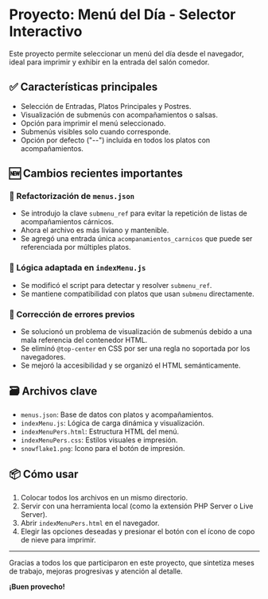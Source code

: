 # Proyecto: Menú del Día - Selector Interactivo

Este proyecto permite seleccionar un menú del día desde el navegador, ideal para imprimir y exhibir en la entrada del salón comedor.

## ✅ Características principales

- Selección de Entradas, Platos Principales y Postres.
- Visualización de submenús con acompañamientos o salsas.
- Opción para imprimir el menú seleccionado.
- Submenús visibles solo cuando corresponde.
- Opción por defecto ("--") incluida en todos los platos con acompañamientos.

## 🆕 Cambios recientes importantes

### 🔁 Refactorización de `menus.json`
- Se introdujo la clave `submenu_ref` para evitar la repetición de listas de acompañamientos cárnicos.
- Ahora el archivo es más liviano y mantenible.
- Se agregó una entrada única `acompanamientos_carnicos` que puede ser referenciada por múltiples platos.

### 🧠 Lógica adaptada en `indexMenu.js`
- Se modificó el script para detectar y resolver `submenu_ref`.
- Se mantiene compatibilidad con platos que usan `submenu` directamente.

### 🐞 Corrección de errores previos
- Se solucionó un problema de visualización de submenús debido a una mala referencia del contenedor HTML.
- Se eliminó `@top-center` en CSS por ser una regla no soportada por los navegadores.
- Se mejoró la accesibilidad y se organizó el HTML semánticamente.

## 🗃 Archivos clave

- `menus.json`: Base de datos con platos y acompañamientos.
- `indexMenu.js`: Lógica de carga dinámica y visualización.
- `indexMenuPers.html`: Estructura HTML del menú.
- `indexMenuPers.css`: Estilos visuales e impresión.
- `snowflake1.png`: Icono para el botón de impresión.

## 📦 Cómo usar

1. Colocar todos los archivos en un mismo directorio.
2. Servir con una herramienta local (como la extensión PHP Server o Live Server).
3. Abrir `indexMenuPers.html` en el navegador.
4. Elegir las opciones deseadas y presionar el botón con el ícono de copo de nieve para imprimir.

---

Gracias a todos los que participaron en este proyecto, que sintetiza meses de trabajo, mejoras progresivas y atención al detalle.

**¡Buen provecho!**
